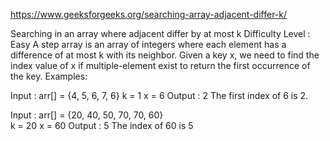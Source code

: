 
https://www.geeksforgeeks.org/searching-array-adjacent-differ-k/

Searching in an array where adjacent differ by at most k
Difficulty Level : Easy
A step array is an array of integers where each element has a difference of at most k with its neighbor. Given a key x, we need to find the index value of x if multiple-element exist to return the first occurrence of the key.
Examples: 
 

Input : arr[] = {4, 5, 6, 7, 6}
           k = 1
           x = 6
Output : 2
The first index of 6 is 2.

Input : arr[] = {20, 40, 50, 70, 70, 60}  
          k = 20
          x = 60
Output : 5
The index of 60 is 5